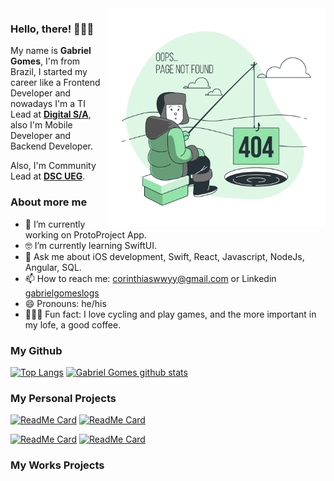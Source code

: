 <img align="right" src="https://github.com/logsprr/logsprr/blob/main/404%20Error-bro.png" alt="Illustration of Gabriel searching a 404 error" width=350px height=350px/>

### Hello, there! 👨🏼‍💻

My name is **Gabriel Gomes**, I'm from Brazil, I started my career like a Frontend Developer and nowadays I'm a TI Lead at **[Digital S/A](https://www.digitalsa.com.br/)**, also I'm Mobile Developer and Backend Developer.

Also, I'm Community Lead at **[DSC UEG](https://dsc.community.dev/goias-state-university/)**.

### About more me

- 📱  I’m currently working on ProtoProject App.
- 🤓 I’m currently learning SwiftUI.
- 💬  Ask me about iOS development, Swift, React, Javascript, NodeJs, Angular, SQL.
- 📫  How to reach me: corinthiaswwyy@gmail.com or Linkedin [gabrielgomeslogs](https://www.linkedin.com/in/gabrielgomeslogs/)
- 😄  Pronouns: he/his
- 🚴🏽‍♀️  Fun fact: I love cycling and play games, and the more important in my lofe, a good coffee.

### My Github
[![Top Langs](https://github-readme-stats.vercel.app/api/top-langs/?username=logsprr&hide=c,html)](https://github.com/logsprr/github-readme-stats)
[![Gabriel Gomes github stats](https://github-readme-stats.vercel.app/api?username=logsprr)](https://github.com/logsprr/github-readme-stats)

### My Personal Projects

[![ReadMe Card](https://github-readme-stats.vercel.app/api/pin/?username=logsprr&repo=Node-Js-Projects)](https://github.com/logsprr/Node-Js-Projects)
[![ReadMe Card](https://github-readme-stats.vercel.app/api/pin/?username=logsprr&repo=PROTOBACKEND)](https://github.com/logsprr/PROTOBACKEND)

[![ReadMe Card](https://github-readme-stats.vercel.app/api/pin/?username=logsprr&repo=PJTPROTO)](https://github.com/logsprr/PJTPROTO)
[![ReadMe Card](https://github-readme-stats.vercel.app/api/pin/?username=logsprr&repo=PJTPROTO)](https://github.com/logsprr/PJTPROTO)

### My Works Projects


